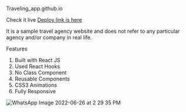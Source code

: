 Traveling_app.github.io

Check it live
[Deploy link is here](https://jaya-paliwal.github.io/Traveling_app/)

It is a sample travel agency website and does not refer to any particular agency and/or company in real life.

Features
1. Built with React JS
2. Used React Hooks
3. No Class Component
4. Reusable Components
5. CSS3 Animations
6. Fully Responsive

![WhatsApp Image 2022-06-26 at 2 29 35 PM](https://user-images.githubusercontent.com/91379324/175807482-502f05fb-3ae4-4830-ba4a-42fa31763521.jpeg)
